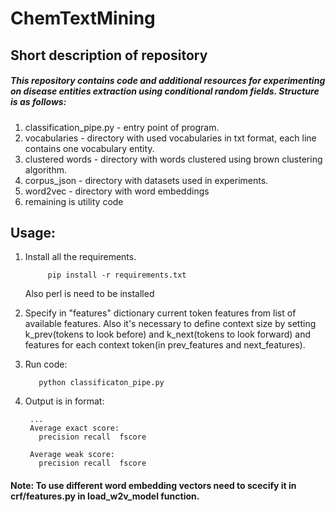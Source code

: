 # ChemTextMining
## Short description of repository
##### This repository contains code and additional resources for experimenting on disease entities extraction using conditional random fields. Structure is as follows:<br>
1. classification_pipe.py - entry point of program. 
2. vocabularies - directory with used vocabularies in txt format, each line contains one vocabulary entity.
3. clustered words - directory with words clustered using brown clustering algorithm.
4. corpus_json - directory with datasets used in experiments.
5. word2vec - directory with word embeddings
6. remaining is utility code

## Usage:
1. Install all the requirements.
            
            pip install -r requirements.txt
   Also perl is need to be installed         
            
2. Specify in "features" dictionary current token features from list of available features. Also it's necessary to define context size by setting k_prev(tokens to look before) and k_next(tokens to look forward) and features for each context token(in prev_features and next_features).
3. Run code:

          python classificaton_pipe.py
          
4. Output is in format:
        
        ...
        Average exact score:
          precision	recall	fscore
        
        Average weak score:
          precision	recall	fscore
          
   
#### Note: To use different word embedding vectors need to scecify it in crf/features.py in load_w2v_model function.
